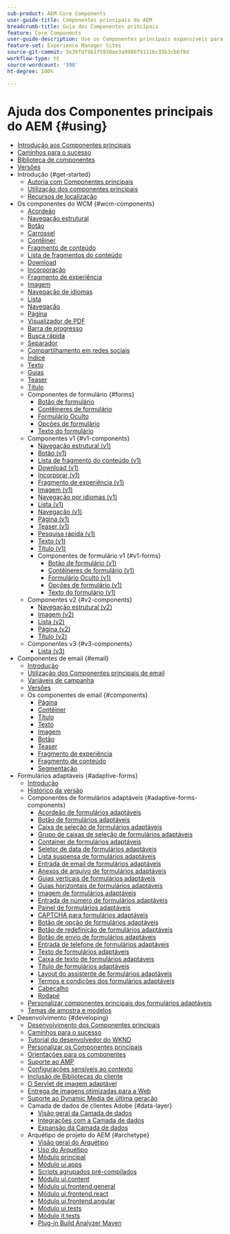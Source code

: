 ```yaml
---
sub-product: AEM Core Components
user-guide-title: Componentes principais do AEM
breadcrumb-title: Guia dos Componentes principais
feature: Core Components
user-guide-description: Use os Componentes principais expansíveis para permitir que os autores criem conteúdo facilmente.
feature-set: Experience Manager Sites
source-git-commit: 3e36fdf9b175930ee3a998bf91116c35b3cb6f9d
workflow-type: ht
source-wordcount: '398'
ht-degree: 100%

---
```



# Ajuda dos Componentes principais do AEM {#using}

+ [Introdução aos Componentes principais](/help/introduction.md)
+ [Caminhos para o sucesso](/help/developing/success.md)
+ [Biblioteca de componentes](https://adobe.com/go/aem_cmp_library_br)
+ [Versões](/help/versions.md)
+ Introdução {#get-started}
   + [Autoria com Componentes principais](/help/get-started/authoring.md)
   + [Utilização dos componentes principais](/help/get-started/using.md)
   + [Recursos de localização](/help/get-started/localization.md)
+ Os componentes do WCM {#wcm-components}
   + [Acordeão](/help/components/accordion.md)
   + [Navegação estrutural](/help/components/breadcrumb.md)
   + [Botão](/help/components/button.md)
   + [Carrossel](/help/components/carousel.md)
   + [Contêiner](/help/components/container.md)
   + [Fragmento de conteúdo](/help/components/content-fragment-component.md)
   + [Lista de fragmentos do conteúdo](/help/components/content-fragment-list.md)
   + [Download](/help/components/download.md)
   + [Incorporação](/help/components/embed.md)
   + [Fragmento de experiência](/help/components/experience-fragment.md)
   + [Imagem](/help/components/image.md)
   + [Navegação de idiomas](/help/components/language-navigation.md)
   + [Lista](/help/components/list.md)
   + [Navegação](/help/components/navigation.md)
   + [Página](/help/components/page.md)
   + [Visualizador de PDF](/help/components/pdf-viewer.md)
   + [Barra de progresso](/help/components/progress-bar.md)
   + [Busca rápida](/help/components/quick-search.md)
   + [Separador](/help/components/separator.md)
   + [Compartilhamento em redes sociais](/help/components/sharing.md)
   + [Índice](/help/components/tableofcontents.md)
   + [Texto](/help/components/text.md)
   + [Guias](/help/components/tabs.md)
   + [Teaser](/help/components/teaser.md)
   + [Título](/help/components/title.md)
   + Componentes de formulário {#forms}
      + [Botão de formulário](/help/components/forms/form-button.md)
      + [Contêineres de formulário](/help/components/forms/form-container.md)
      + [Formulário Oculto](/help/components/forms/form-hidden.md)
      + [Opções de formulário](/help/components/forms/form-options.md)
      + [Texto do formulário](/help/components/forms/form-text.md)
   + Componentes v1 {#v1-components}
      + [Navegação estrutural (v1)](/help/components/v1/breadcrumb-v1.md)
      + [Botão (v1)](/help/components/v1/button.md)
      + [Lista de fragmento do conteúdo (v1)](/help/components/v1/content-fragment-list.md)
      + [Download (v1)](/help/components/v1/download.md)
      + [Incorporar (v1)](/help/components/v1/embed.md)
      + [Fragmento de experiência (v1)](/help/components/v1/experience-fragment.md)
      + [Imagem (v1)](/help/components/v1/image-v1.md)
      + [Navegação por idiomas (v1)](/help/components/v1/language-navigation.md)
      + [Lista (v1)](/help/components/v1/list-v1.md)
      + [Navegação (v1)](/help/components/v1/navigation.md)
      + [Página (v1)](/help/components/v1/page-v1.md)
      + [Teaser (v1)](/help/components/v1/teaser.md)
      + [Pesquisa rápida (v1)](/help/components/v1/quick-search.md)
      + [Texto (v1)](/help/components/v1/text-v1.md)
      + [Título (v1)](/help/components/v1/title-v1.md)
      + Componentes de formulário v1 {#v1-forms}
         + [Botão de formulário (v1)](/help/components/v1/form-button-v1.md)
         + [Contêineres de formulário (v1)](/help/components/v1/form-container-v1.md)
         + [Formulário Oculto (v1)](/help/components/v1/form-hidden-v1.md)
         + [Opções de formulário (v1)](/help/components/v1/form-options-v1.md)
         + [Texto do formulário (v1)](/help/components/v1/form-text-v1.md)
   + Componentes v2 {#v2-components}
      + [Navegação estrutural (v2)](/help/components/v2/breadcrumb.md)
      + [Imagem (v2)](/help/components/v2/image.md)
      + [Lista (v2)](/help/components/v2/list.md)
      + [Página (v2)](/help/components/v2/page.md)
      + [Título (v2)](/help/components/v2/title.md)
   + Componentes v3 {#v3-components}
      + [Lista (v3)](/help/components/v3/list.md)
+ Componentes de email {#email}
   + [Introdução](/help/email/introduction.md)
   + [Utilização dos Componentes principais de email](/help/email/using.md)
   + [Variáveis de campanha](/help/email/campaign-variables.md)
   + [Versões](/help/email/versions.md)
   + Os componentes de email {#components}
      + [Página](/help/email/components/page.md)
      + [Contêiner](/help/email/components/container.md)
      + [Título](/help/email/components/title.md)
      + [Texto](/help/email/components/text.md)
      + [Imagem](/help/email/components/image.md)
      + [Botão](/help/email/components/button.md)
      + [Teaser](/help/email/components/teaser.md)
      + [Fragmento de experiência](/help/email/components/experience-fragment.md)
      + [Fragmento de conteúdo](/help/email/components/content-fragment.md)
      + [Segmentação](/help/email/components/segmentation.md)
+ Formulários adaptáveis {#adaptive-forms}
   + [Introdução](/help/adaptive-forms/introduction.md)
   + [Histórico da versão](/help/adaptive-forms/version.md)
   + Componentes de formulários adaptáveis {#adaptive-forms-components}
      + [Acordeão de formulários adaptáveis](/help/adaptive-forms/components/accordion.md)
      + [Botão de formulários adaptáveis](/help/adaptive-forms/components/button.md)
      + [Caixa de seleção de formulários adaptáveis](/help/adaptive-forms/components/checkbox.md)
      + [Grupo de caixas de seleção de formulários adaptáveis](/help/adaptive-forms/components/checkbox-group.md)
      + [Container de formulários adaptáveis](/help/adaptive-forms/components/form-container.md)
      + [Seletor de data de formulários adaptáveis](/help/adaptive-forms/components/date-picker.md)
      + [Lista suspensa de formulários adaptáveis](/help/adaptive-forms/components/drop-down.md)
      + [Entrada de email de formulários adaptáveis](/help/adaptive-forms/components/email-input.md)
      + [Anexos de arquivo de formulários adaptáveis](/help/adaptive-forms/components/file-attachment.md)
      + [Guias verticais de formulários adaptáveis](/help/adaptive-forms/components/vertical-tabs.md)
      + [Guias horizontais de formulários adaptáveis](/help/adaptive-forms/components/horizontal-tabs.md)
      + [Imagem de formulários adaptáveis](/help/adaptive-forms/components/image.md)
      + [Entrada de número de formulários adaptáveis](/help/adaptive-forms/components/number-input.md)
      + [Painel de formulários adaptáveis](/help/adaptive-forms/components/panel-container.md)
      + [CAPTCHA para formulários adaptáveis](/help/adaptive-forms/components/captcha.md)
      + [Botão de opção de formulários adaptáveis](/help/adaptive-forms/components/radio-button.md)
      + [Botão de redefinição de formulários adaptáveis](/help/adaptive-forms/components/reset-button.md)
      + [Botão de envio de formulários adaptáveis](/help/adaptive-forms/components/submit-button.md)
      + [Entrada de telefone de formulários adaptáveis](/help/adaptive-forms/components/telephone-input.md)
      + [Texto de formulários adaptáveis](/help/adaptive-forms/components/text.md)
      + [Caixa de texto de formulários adaptáveis](/help/adaptive-forms/components/text-input.md)
      + [Título de formulários adaptáveis](/help/adaptive-forms/components/title.md)
      + [Layout do assistente de formulários adaptáveis](/help/adaptive-forms/components/wizard.md)
      + [Termos e condições dos formulários adaptáveis](/help/adaptive-forms/components/terms-and-conditions.md)
      + [Cabeçalho](/help/adaptive-forms/components/header.md)
      + [Rodapé](/help/adaptive-forms/components/footer.md)
   + [Personalizar componentes principais dos formulários adaptáveis](/help/developing/customize-adaptive-forms-core-components.md)
   + [Temas de amostra e modelos](/help/adaptive-forms/sample-themes-templates-form-data-models-core-components.md)
+ Desenvolvimento {#developing}
   + [Desenvolvimento dos Componentes principais](/help/developing/overview.md)
   + [Caminhos para o sucesso](https://experienceleague.adobe.com/docs/experience-manager-core-components/using/success.html?lang=pt-BR)
   + [Tutorial do desenvolvedor do WKND](https://experienceleague.adobe.com/docs/experience-manager-learn/getting-started-wknd-tutorial-develop/overview.html?lang=pt-BR)
   + [Personalizar os Componentes principais](/help/developing/customizing.md)
   + [Orientações para os componentes](/help/developing/guidelines.md)
   + [Suporte ao AMP](/help/developing/amp.md)
   + [Configurações sensíveis ao contexto](/help/developing/context-aware-configs.md)
   + [Inclusão de Bibliotecas do cliente](/help/developing/including-clientlibs.md)
   + [O Servlet de imagem adaptável](/help/developing/adaptive-image-servlet.md)
   + [Entrega de imagens otimizadas para a Web](/help/developing/web-optimized-image-delivery.md)
   + [Suporte ao Dynamic Media de última geração](/help/developing/next-gen-dm.md)
   + Camada de dados de clientes Adobe {#data-layer}
      + [Visão geral da Camada de dados](/help/developing/data-layer/overview.md)
      + [Integrações com a Camada de dados](/help/developing/data-layer/integrations.md)
      + [Expansão da Camada de dados](/help/developing/data-layer/extending.md)
   + Arquétipo de projeto do AEM {#archetype}
      + [Visão geral do Arquétipo](/help/developing/archetype/overview.md)
      + [Uso do Arquétipo](/help/developing/archetype/using.md)
      + [Módulo principal](/help/developing/archetype/core.md)
      + [Módulo ui.apps](/help/developing/archetype/uiapps.md)
      + [Scripts agrupados pré-compilados](/help/developing/archetype/precompiled-bundled-scripts.md)
      + [Módulo ui.content](/help/developing/archetype/uicontent.md)
      + [Módulo ui.frontend.general](/help/developing/archetype/uifrontend.md)
      + [Módulo ui.frontend.react](/help/developing/archetype/uifrontend-react.md)
      + [Módulo ui.frontend.angular](/help/developing/archetype/uifrontend-angular.md)
      + [Módulo ui.tests](/help/developing/archetype/uitests.md)
      + [Módulo it.tests](/help/developing/archetype/ittests.md)
      + [Plug-in Build Analyzer Maven](/help/developing/archetype/build-analyzer-maven-plugin.md)
